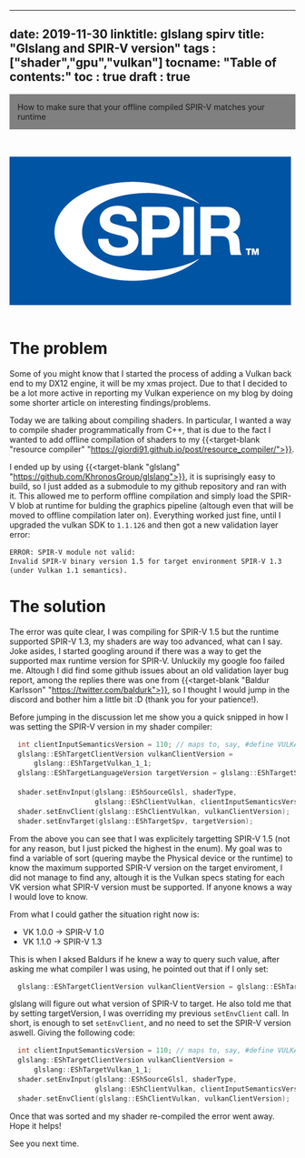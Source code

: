 
---
date: 2019-11-30
linktitle: glslang spirv 
title: "Glslang and SPIR-V version"
tags : ["shader","gpu","vulkan"]
tocname: "Table of contents:"
toc : true
draft : true 
---

<p style="background:gray;padding: 1em;">
How to make sure that your offline compiled SPIR-V matches your runtime
</p>

<br><br>
![intro](../images/18_glslang/logo.png)
<br><br>

# The problem 

Some of you might know that I started the process of adding a Vulkan back end to my DX12 engine,
it will be my xmas project. Due to that I decided to be a lot more active in reporting my Vulkan 
experience on my blog by doing some shorter article on interesting findings/problems.

Today we are talking about compiling shaders. In particular, I wanted a way to compile shader programmatically
from C++, that is due to the fact I wanted to add offline compilation of shaders to my
{{<target-blank "resource compiler" "https://giordi91.github.io/post/resource_compiler/">}}.

I ended up by using 
{{<target-blank "glslang" "https://github.com/KhronosGroup/glslang">}}, it is suprisingly easy to build, so I just added
as a submodule to my github repository and ran with it. This allowed me to perform offline compilation and simply load
the SPIR-V blob at runtime for bulding the graphics pipeline (altough even that will be moved to offline compilation later on).
Everything worked just fine, until I upgraded the vulkan SDK to `1.1.126` and then got a new validation layer error:

```
ERROR: SPIR-V module not valid: 
Invalid SPIR-V binary version 1.5 for target environment SPIR-V 1.3 (under Vulkan 1.1 semantics).
```

# The solution

The error was quite clear, I was compiling for SPIR-V 1.5 but the runtime supported SPIR-V 1.3, my shaders are way too advanced, what can I say.
Joke asides, I started googling around if there was a way to get the supported max runtime version for SPIR-V. Unluckily my google foo failed
me. Altough I did find some github issues about an old validation layer bug report, among the replies there was one from 
{{<target-blank "Baldur Karlsson" "https://twitter.com/baldurk">}}, so I thought I would jump in the discord and bother him a little bit 
:D (thank you for your patience!).

Before jumping in the discussion let me show you a quick snipped in how I was setting the SPIR-V version in my shader compiler:

```cpp
  int clientInputSemanticsVersion = 110; // maps to, say, #define VULKAN 110
  glslang::EShTargetClientVersion vulkanClientVersion =
      glslang::EShTargetVulkan_1_1;
  glslang::EShTargetLanguageVersion targetVersion = glslang::EShTargetSpv_1_5;

  shader.setEnvInput(glslang::EShSourceGlsl, shaderType,
                     glslang::EShClientVulkan, clientInputSemanticsVersion);
  shader.setEnvClient(glslang::EShClientVulkan, vulkanClientVersion);
  shader.setEnvTarget(glslang::EShTargetSpv, targetVersion);
```

From the above you can see that I was explicitely targetting SPIR-V 1.5 (not for any reason, but I just picked the highest in the enum).
My goal was to find a variable of sort (quering maybe the Physical device or the runtime) to know the maximum supported SPIR-V version on the target
enviroment, I did not manage to find any, altough it is the Vulkan specs stating for each VK version what SPIR-V version must be supported.
If anyone knows a way I would love to know.

From what I could gather the situation right now is:
- VK 1.0.0 -> SPIR-V 1.0
- VK 1.1.0 -> SPIR-V 1.3

This is when I aksed Baldurs if he knew a way to query such value, after asking me what compiler I was using, he pointed out that if I only set:
```cpp
  glslang::EShTargetClientVersion vulkanClientVersion = glslang::EShTargetVulkan_1_1;
```

glslang will figure out what version of SPIR-V to target. He also told me that by setting targetVersion, I was overriding my previous ```setEnvClient```
call. In short, is enough to set ```setEnvClient```, and no need to set the SPIR-V version aswell. Giving the following code:

```cpp
  int clientInputSemanticsVersion = 110; // maps to, say, #define VULKAN 110
  glslang::EShTargetClientVersion vulkanClientVersion =
      glslang::EShTargetVulkan_1_1;
  shader.setEnvInput(glslang::EShSourceGlsl, shaderType,
                     glslang::EShClientVulkan, clientInputSemanticsVersion);
  shader.setEnvClient(glslang::EShClientVulkan, vulkanClientVersion);
```

Once that was sorted and my shader re-compiled the error went away. Hope it helps!

See you next time.

<br><br>


<br><br>
